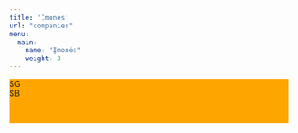 ```yaml
---
title: 'Įmonės'
url: "companies"
menu:
  main:
    name: "Įmonės"
    weight: 3
---
```

<html>
  <div style="background-color: orange; width: 100%; height: 2vh;">
    <div class="companies">
      <div id="SG">
          SG
      </div>
      <div id="SB">
          SB
      </div>
    </div>
  </div>
</html>


